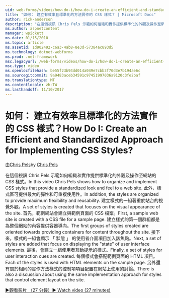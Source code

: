 ```yaml
---
uid: web-forms/videos/how-do-i/how-do-i-create-an-efficient-and-standardized-approach-for-implementing-css-styles
title: "如何： 建立有效率且標準化的方法實作的 CSS 樣式？ | Microsoft Docs"
author: rick-anderson
description: "在這個視訊 Chris Pels 示範如何組織和實作提供標準化的外觀及操作至網站的 CSS 樣式。 此外，樣式是..."
ms.author: aspnetcontent
manager: wpickett
ms.date: 01/15/2010
ms.topic: article
ms.assetid: 1d902492-c6a3-4ab8-8e3d-57384ac893d5
ms.technology: dotnet-webforms
ms.prod: .net-framework
msc.legacyurl: /web-forms/videos/how-do-i/how-do-i-create-an-efficient-and-standardized-approach-for-implementing-css-styles
msc.type: video
ms.openlocfilehash: be55f23b94dd014a049e7cbb3f70d3e7b194ae6c
ms.sourcegitcommit: 9a9483aceb34591c97451997036a9120c3fe2baf
ms.translationtype: MT
ms.contentlocale: zh-TW
ms.lasthandoff: 11/10/2017
---
```

<a name="how-do-i-create-an-efficient-and-standardized-approach-for-implementing-css-styles"></a><span data-ttu-id="90661-105">如何： 建立有效率且標準化的方法實作的 CSS 樣式？</span><span class="sxs-lookup"><span data-stu-id="90661-105">How Do I: Create an Efficient and Standardized Approach for Implementing CSS Styles?</span></span>
====================
<span data-ttu-id="90661-106">由[Chris Pels](https://twitter.com/chrispels)</span><span class="sxs-lookup"><span data-stu-id="90661-106">by [Chris Pels](https://twitter.com/chrispels)</span></span>

<span data-ttu-id="90661-107">在這個視訊 Chris Pels 示範如何組織和實作提供標準化的外觀及操作至網站的 CSS 樣式。</span><span class="sxs-lookup"><span data-stu-id="90661-107">In this video Chris Pels shows how to organize and implement CSS styles that provide a standardized look and feel to a web site.</span></span> <span data-ttu-id="90661-108">此外，樣式區可提供最大的彈性和可重複使用性。</span><span class="sxs-lookup"><span data-stu-id="90661-108">In addition, the styles are organized to provide maximum flexibility and reusability.</span></span> <span data-ttu-id="90661-109">建立樣式的一組著重於站台的視覺外觀。</span><span class="sxs-lookup"><span data-stu-id="90661-109">A set of styles is created that focuses on the visual appearance of the site.</span></span> <span data-ttu-id="90661-110">首先，範例網站會建立與範例頁面的 CSS 檔案。</span><span class="sxs-lookup"><span data-stu-id="90661-110">First, a sample web site is created with a CSS file for a sample page.</span></span> <span data-ttu-id="90661-111">建立樣式的第一個群組都是為整個網站的內容提供容器導向。</span><span class="sxs-lookup"><span data-stu-id="90661-111">The first groups of styles created are oriented towards providing containers for content throughout the site.</span></span> <span data-ttu-id="90661-112">接下來，樣式的一組會顯示 「 狀態 」 的使用者介面項目加入該焦點。</span><span class="sxs-lookup"><span data-stu-id="90661-112">Next, a set of styles are added that focus on displaying the "state" of user interface elements.</span></span> <span data-ttu-id="90661-113">最後，會建立一組使用者互動提示的樣式。</span><span class="sxs-lookup"><span data-stu-id="90661-113">Finally, a set of styles for user interaction cues are created.</span></span> <span data-ttu-id="90661-114">每個樣式會搭配範例頁面的 HTML 項目。</span><span class="sxs-lookup"><span data-stu-id="90661-114">Each of the styles is used with HTML elements on the sample page.</span></span> <span data-ttu-id="90661-115">另外還有關於相同的實作方法樣式的控制項項目配置在網站上使用的討論。</span><span class="sxs-lookup"><span data-stu-id="90661-115">There is also a discussion about using the same implementation approach for styles that control element layout on the site.</span></span>

[<span data-ttu-id="90661-116">&#9654;觀看影片 （27 分鐘）</span><span class="sxs-lookup"><span data-stu-id="90661-116">&#9654; Watch video (27 minutes)</span></span>](https://channel9.msdn.com/Blogs/ASP-NET-Site-Videos/how-do-i-create-an-efficient-and-standardized-approach-for-implementing-css-styles)
